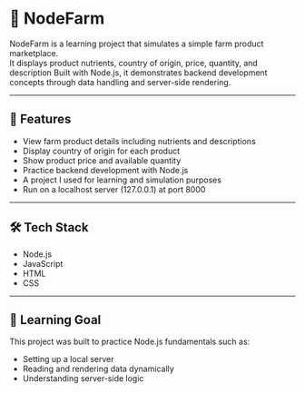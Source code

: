 
# 🌱 NodeFarm

NodeFarm is a learning project that simulates a simple farm product marketplace.  
It displays product nutrients, country of origin, price, quantity, and description
Built with Node.js, it demonstrates backend development concepts through data handling and server-side rendering.  

---

## 🚀 Features
- View farm product details including nutrients and descriptions  
- Display country of origin for each product  
- Show product price and available quantity  
- Practice backend development with Node.js  
- A project I used for learning and simulation purposes 
- Run on a localhost server (127.0.0.1) at port 8000  

---

## 🛠️ Tech Stack
- Node.js
- JavaScript
- HTML
- CSS

---

## 📖 Learning Goal
This project was built to practice Node.js fundamentals such as:
- Setting up a local server  
- Reading and rendering data dynamically  
- Understanding server-side logic  



  
